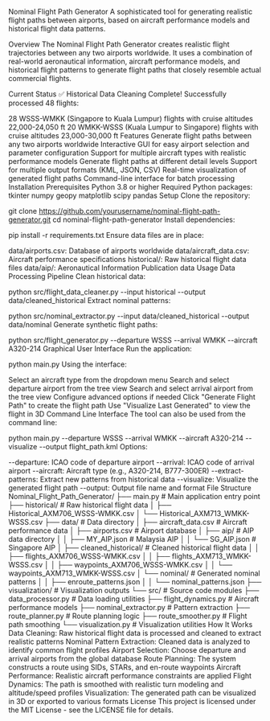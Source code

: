 Nominal Flight Path Generator
A sophisticated tool for generating realistic flight paths between airports, based on aircraft performance models and historical flight data patterns.

Overview
The Nominal Flight Path Generator creates realistic flight trajectories between any two airports worldwide. It uses a combination of real-world aeronautical information, aircraft performance models, and historical flight patterns to generate flight paths that closely resemble actual commercial flights.

Current Status
✅ Historical Data Cleaning Complete! Successfully processed 48 flights:

28 WSSS-WMKK (Singapore to Kuala Lumpur) flights with cruise altitudes 22,000-24,050 ft
20 WMKK-WSSS (Kuala Lumpur to Singapore) flights with cruise altitudes 23,000-30,000 ft
Features
Generate flight paths between any two airports worldwide
Interactive GUI for easy airport selection and parameter configuration
Support for multiple aircraft types with realistic performance models
Generate flight paths at different detail levels
Support for multiple output formats (KML, JSON, CSV)
Real-time visualization of generated flight paths
Command-line interface for batch processing
Installation
Prerequisites
Python 3.8 or higher
Required Python packages:
tkinter
numpy
geopy
matplotlib
scipy
pandas
Setup
Clone the repository:

git clone https://github.com/yourusername/nominal-flight-path-generator.git
cd nominal-flight-path-generator
Install dependencies:

pip install -r requirements.txt
Ensure data files are in place:

data/airports.csv: Database of airports worldwide
data/aircraft_data.csv: Aircraft performance specifications
historical/: Raw historical flight data files
data/aip/: Aeronautical Information Publication data
Usage
Data Processing Pipeline
Clean historical data:

python src/flight_data_cleaner.py --input historical --output data/cleaned_historical
Extract nominal patterns:

python src/nominal_extractor.py --input data/cleaned_historical --output data/nominal
Generate synthetic flight paths:

python src/flight_generator.py --departure WSSS --arrival WMKK --aircraft A320-214
Graphical User Interface
Run the application:

python main.py
Using the interface:

Select an aircraft type from the dropdown menu
Search and select departure airport from the tree view
Search and select arrival airport from the tree view
Configure advanced options if needed
Click "Generate Flight Path" to create the flight path
Use "Visualize Last Generated" to view the flight in 3D
Command Line Interface
The tool can also be used from the command line:

python main.py --departure WSSS --arrival WMKK --aircraft A320-214 --visualize --output flight_path.kml
Options:

--departure: ICAO code of departure airport
--arrival: ICAO code of arrival airport
--aircraft: Aircraft type (e.g., A320-214, B777-300ER)
--extract-patterns: Extract new patterns from historical data
--visualize: Visualize the generated flight path
--output: Output file name and format
File Structure
Nominal_Flight_Path_Generator/
├── main.py                      # Main application entry point
├── historical/                  # Raw historical flight data
│   ├── Historical_AXM706_WSSS-WMKK.csv
│   └── Historical_AXM713_WMKK-WSSS.csv
├── data/                        # Data directory
│   ├── aircraft_data.csv        # Aircraft performance data
│   ├── airports.csv             # Airport database
│   ├── aip/                     # AIP data directory
│   │   ├── MY_AIP.json          # Malaysia AIP
│   │   └── SG_AIP.json          # Singapore AIP
│   ├── cleaned_historical/      # Cleaned historical flight data
│   │   ├── flights_AXM706_WSSS-WMKK.csv
│   │   ├── flights_AXM713_WMKK-WSSS.csv
│   │   ├── waypoints_AXM706_WSSS-WMKK.csv
│   │   └── waypoints_AXM713_WMKK-WSSS.csv
│   └── nominal/                 # Generated nominal patterns
│   │   ├── enroute_patterns.json
│   │   └── nominal_patterns.json
├── visualization/               # Visualization outputs
└── src/                         # Source code modules
    ├── data_processor.py        # Data loading utilities
    ├── flight_dynamics.py       # Aircraft performance models
    ├── nominal_extractor.py     # Pattern extraction
    ├── route_planner.py         # Route planning logic
    ├── route_smoother.py        # Flight path smoothing
    └── visualization.py         # Visualization utilities
How It Works
Data Cleaning: Raw historical flight data is processed and cleaned to extract realistic patterns
Nominal Pattern Extraction: Cleaned data is analyzed to identify common flight profiles
Airport Selection: Choose departure and arrival airports from the global database
Route Planning: The system constructs a route using SIDs, STARs, and en-route waypoints
Aircraft Performance: Realistic aircraft performance constraints are applied
Flight Dynamics: The path is smoothed with realistic turn modeling and altitude/speed profiles
Visualization: The generated path can be visualized in 3D or exported to various formats
License
This project is licensed under the MIT License - see the LICENSE file for details.
